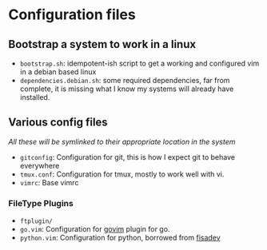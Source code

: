# Configuration files

## Bootstrap a system to work in a linux 

* `bootstrap.sh`: idempotent-ish script to get a working and configured vim in a debian based linux
* `dependencies.debian.sh`: some required dependencies, far from complete, it is missing what I know my systems will already have installed.

## Various config files
*All these will be symlinked to their appropriate location in the system*

* `gitconfig`: Configuration for git, this is how I expect git to behave everywhere
* `tmux.conf`: Configuration for tmux, mostly to work well with vi.
* `vimrc`: Base vimrc

### FileType Plugins

* `ftplugin/`
 * `go.vim`: Configuration for [govim](https://github.com/govim/govim) plugin for go.
 * `python.vim`: Configuration for python, borrowed from [fisadev](https://vim.fisadev.com/)


